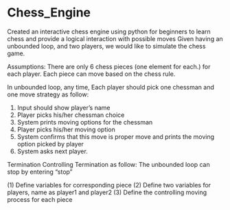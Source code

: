 # Chess_Engine
Created an interactive chess engine using python for beginners to learn chess and provide a logical interaction with possible moves 
Given having an unbounded loop, and two players, we would like to simulate the chess game.

Assumptions:
There are only 6 chess pieces (one element for each.)  for each player.
Each piece can move based on the chess rule.

In unbounded loop, any time,
Each player should pick one chessman and one move strategy as follow:
1. Input should show player’s name
2. Player picks his/her chessman choice
3. System prints moving options for the chessman
4. Player picks his/her moving option
5. System confirms that this move is proper move and prints the moving option picked by player
6.  System asks next player.

Termination Controlling Termination as follow:
The unbounded loop can stop by entering “stop”

(1) Define variables for corresponding piece
(2) Define two variables for players, name as player1 and player2
(3) Define the controlling moving process for each piece

